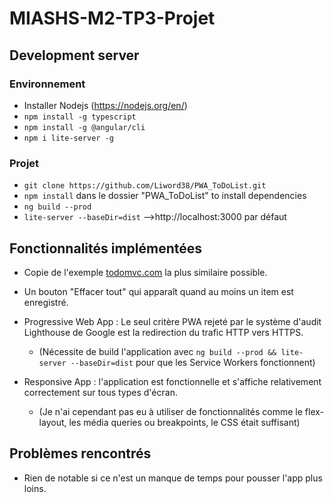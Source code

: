 # MIASHS-M2-TP3-Projet

## Development server

### Environnement
+ Installer Nodejs (https://nodejs.org/en/)
+ `npm install -g typescript`
+ `npm install -g @angular/cli`
+ `npm i lite-server -g`

### Projet
+ `git clone https://github.com/Liword38/PWA_ToDoList.git`
+ `npm install` dans le dossier "PWA_ToDoList" to install dependencies
+ `ng build --prod` 
+ `lite-server --baseDir=dist`   -->http://localhost:3000  par défaut

## Fonctionnalités implémentées

+ Copie de l'exemple [todomvc.com](http://todomvc.com/examples/vanillajs/#/ "http://todomvc.com/examples/vanillajs/#/") la plus similaire possible.

+ Un bouton "Effacer tout" qui apparaît quand au moins un item est enregistré.

+ Progressive Web App : Le seul critère PWA rejeté par le système d'audit Lighthouse de Google est la redirection du trafic HTTP vers HTTPS.
    + (Nécessite de build l'application avec `ng build --prod && lite-server --baseDir=dist` pour que les Service Workers fonctionnent)

+ Responsive App : l'application est fonctionnelle et s'affiche relativement correctement sur tous types d'écran.
    + (Je n'ai cependant pas eu à utiliser de fonctionnalités comme le flex-layout, les média queries ou breakpoints, le CSS était suffisant)
    
    
## Problèmes rencontrés

+ Rien de notable si ce n'est un manque de temps pour pousser l'app plus loins.
